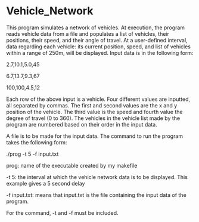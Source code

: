 # Vehicle_Network
This program simulates a network of vehicles. At execution, the program reads vehicle data from a file and populates a list of vehicles, their positions, their speed, and their angle of travel. At a user-defined interval, data regarding each vehicle: its current position, speed, and list of vehicles within a range of 250m, will be displayed. Input data is in the following form:

2.7,10.1,5.0,45

6.7,13.7,9.3,67

100,100,4.5,12

Each row of the above input is a vehicle. Four different values are inputted, all separated by commas. The first and second values are the x and y position of the vehicle. The third value is the speed and fourth value the degree of travel (0 to 360). The vehicles in the vehicle list made by the program are numbered based on their order in the input data.

A file is to be made for the input data. The command to run the program takes the following form:

./prog -t 5 -f input.txt

prog: name of the executable created by my makefile

-t 5: the interval at which the vehicle network data is to be displayed. This example gives a 5 second delay

-f input.txt: means that input.txt is the file containing the input data of the program. 

For the command, -t and -f must be included.

